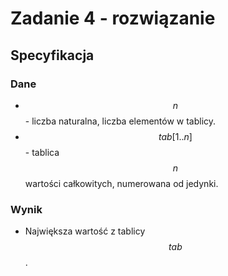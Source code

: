 # Zadanie 4 - rozwiązanie

## Specyfikacja

### Dane

* $$n$$ - liczba naturalna, liczba elementów w tablicy.
* $$tab[1..n]$$ - tablica $$n$$ wartości całkowitych, numerowana od jedynki.

### Wynik

* Największa wartość z tablicy $$tab$$.
